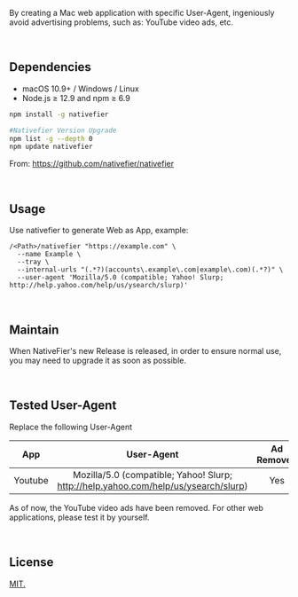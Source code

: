 

By creating a Mac web application with specific User-Agent, ingeniously avoid advertising problems, such as: YouTube video ads, etc.



<br>


## Dependencies

- macOS 10.9+ / Windows / Linux
- Node.js ≥ 12.9 and npm ≥ 6.9

```bash
npm install -g nativefier

#Nativefier Version Upgrade
npm list -g --depth 0
npm update nativefier
```

From: https://github.com/nativefier/nativefier

<br>

## Usage

Use nativefier to generate Web as App, example:

```
/<Path>/nativefier "https://example.com" \
  --name Example \
  --tray \
  --internal-urls "(.*?)(accounts\.example\.com|example\.com)(.*?)" \
  --user-agent 'Mozilla/5.0 (compatible; Yahoo! Slurp; http://help.yahoo.com/help/us/ysearch/slurp)'
```
<br>

## Maintain
When NativeFier's new Release is released, in order to ensure normal use, you may need to upgrade it as soon as possible.

<br>

## Tested User-Agent

Replace the following User-Agent

|      App      |                          User-Agent                          | Ad Removed | Hide Play |
| :-----------: | :----------------------------------------------------------: | :--------: | :--------: |
|    Youtube    | Mozilla/5.0 (compatible; Yahoo! Slurp; http://help.yahoo.com/help/us/ysearch/slurp) |    Yes     | Support |

As of now, the YouTube video ads have been removed.
For other web applications, please test it by yourself.

<br>

## License

[MIT.](https://github.com/garywu520/webapps-ads-removal/blob/main/LICENSE)
